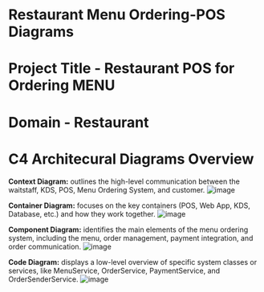 # Restaurant Menu Ordering-POS Diagrams

# Project Title - Restaurant POS for Ordering MENU
# Domain - Restaurant

# C4 Architecural Diagrams Overview
**Context Diagram:** outlines the high-level communication between the waitstaff, KDS, POS, Menu Ordering System, and customer.
![image](https://github.com/user-attachments/assets/c0868a75-d63c-456b-8473-0f1a1853c769)

**Container Diagram:** focuses on the key containers (POS, Web App, KDS, Database, etc.) and how they work together.
![image](https://github.com/user-attachments/assets/d7690a69-7270-40f5-9a6c-ec6092a22040)

**Component Diagram:** identifies the main elements of the menu ordering system, including the menu, order management, payment integration, and order communication.
![image](https://github.com/user-attachments/assets/967c9b7c-dc06-4918-baf7-b06b5afa044d)

**Code Diagram:** displays a low-level overview of specific system classes or services, like MenuService, OrderService, PaymentService, and OrderSenderService.
![image](https://github.com/user-attachments/assets/2b4a98b7-61a8-46ee-bdb6-9d04088944be)
